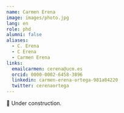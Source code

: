 ```yaml
---
name: Carmen Erena
image: images/photo.jpg
lang: en
role: phd
alumni: false
aliases:
  - C. Erena
  - C Erena
  - Carmen Erena
links:
  emailcarmen: cerena@ucm.es
  orcid: 0000-0002-6458-3896
  linkedin: carmen-erena-ortega-981a84220
  twitter: cerenaortega
---
```


🚧 Under construction.